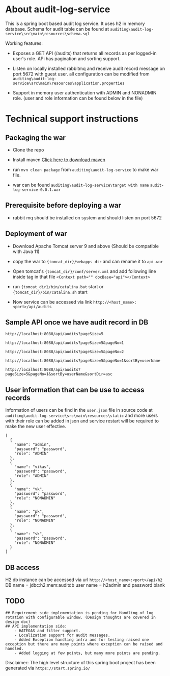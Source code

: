 # About audit-log-service

This is a spring boot based audit log service. It uses h2 in memory database. Schema for audit table can be found at `auditing\audit-log-service\src\main\resources\schema.sql`

Working features:

- Exposes a GET API (/audits) that returns all records as per logged-in user's role. APi has pagination and sorting support.

- Listen on locally installed rabbitmq and receive audit record message on port 5672 with guest user. all configuration can be modified from `auditing\audit-log-service\src\main\resources\application.properties`

- Support in memory user authentication with ADMIN and NONADMIN role. (user and role information can be found below in the file)
	
	
# Technical support instructions

## Packaging the war

- 	Clone the repo

- 	Install maven [Click here to download maven](https://dlcdn.apache.org/maven/maven-3/3.8.6/binaries/apache-maven-3.8.6-bin.zip)

- 	run `mvn clean package` from `auditing\audit-log-service` to make war file.

-	war can be found `auditing\audit-log-service\target with name`  `audit-log-service-0.0.1.war`

## Prerequisite before deploying a war

- rabbit mq should be installed on system and should listen on port 5672

## Deployment of war

-	Download Apache Tomcat server 9 and above (Should be compatible with Java 11)

-   copy the war to `{tomcat_dir}/webapps dir` and can rename it to `api.war`

-   Open tomcat's `{tomcat_dir}/conf/server.xml` and add following line inside <Host> tag in that file
	`<Context path="" docBase="api"></Context>`
	
- 	run `{tomcat_dir}/bin/catalina.bat` start or `{tomcat_dir}/bin/catalina.sh` start

-   Now service can be accessed via link `http://<host_name>:<port>/api/audits`

## Sample API once we have audit record in DB

```
http://localhost:8080/api/audits?pageSize=5

http://localhost:8080/api/audits?pageSize=5&pageNo=1

http://localhost:8080/api/audits?pageSize=5&pageNo=2

http://localhost:8080/api/audits?pageSize=5&pageNo=1&sortBy=userName

http://localhost:8080/api/audits?pageSize=5&pageNo=1&sortBy=userName&sortDir=asc
```

## User information that can be use to access records

Information of users can be find in the `user.json` file in source code at `auditing\audit-log-service\src\main\resources\static` and more users with their role can be added in json and service restart will be required to make the new user effective.

```
[
  {
    "name": "admin",
    "password": "password",
    "role": "ADMIN"
  },
  {
    "name": "vikas",
    "password": "password",
    "role": "ADMIN"
  },
  {
    "name": "vk",
    "password": "password",
    "role": "NONADMIN"
  },
  {
    "name": "pk",
    "password": "password",
    "role": "NONADMIN"
  },
  {
    "name": "sk",
    "password": "password",
    "role": "NONADMIN"
  }
]
```

## DB access

H2 db instance can be accessed via url `http://<host_name>:<port>/api/h2`
DB name = jdbc:h2:mem:auditdb
user name = h2admin and password blank

## TODO

	## Requirement side implementation is pending for Handling of log rotation with configurable window. (Design thoughts are covered in design doc)
	## API implementation side:
		- HATEOAS and filter support.
		- Localization support for audit messages.
		- Added Exception handling infra and for testing raised one exception but there are many points where exception can be raised and handled.
		- Added logging at few points, but many more points are pending.



Disclaimer: The high level structure of this spring boot project has been generated via `https://start.spring.io/`